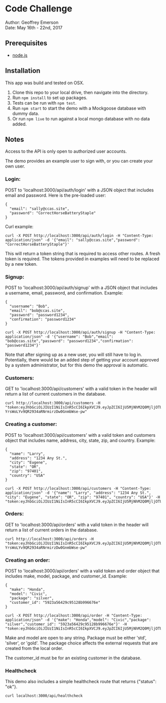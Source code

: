 # Code Challenge

Author: Geoffrey Emerson  
Date: May 16th - 22nd, 2017

## Prerequisites

* [node.js](https://nodejs.org/en/)

## Installation

This app was build and tested on OSX.

1. Clone this repo to your local drive, then navigate into the directory.
1. Run `npm install` to set up packages.
1. Tests can be run with `npm test`.
1. Run `npm start` to start the demo with a Mockgoose database with dummy data.
1. Or run `npm live` to run against a local mongo database with no data added.

## Notes

Access to the API is only open to authorized user accounts.

The demo provides an example user to sign with, or you can create your own user.

### Login:

POST to 'localhost:3000/api/auth/login' with a JSON object that includes email and password.  Here is the pre-loaded user:

```
{
  "email": "sally@ccas.site",
  "password": "CorrectHorseBatteryStaple"
}
```
Curl example:
```
curl -X POST http://localhost:3000/api/auth/login -H "Content-Type: application/json" -d '{"email": "sally@ccas.site","password": "CorrectHorseBatteryStaple"}' 
```

This will return a token string that is required to access other routes. A fresh token is required. The tokens provided in examples will need to be replaced by a new token.

### Signup:

POST to 'localhost:3000/api/auth/signup' with a JSON object that includes a username, email, password, and confirmation. Example:

```
{
  "username": "Bob",
  "email": "bob@ccas.site",
  "password": "password1234",
  "confirmation": "password1234"
}
```

```
curl -X POST http://localhost:3000/api/auth/signup -H "Content-Type: application/json" -d '{"username": "Bob","email": "bob@ccas.site","password": "password1234","confirmation": "password1234"}'
```

Note that after signing up as a new user, you will still have to log in. Potentially, there would be an added step of getting your account approved by a system administrator, but for this demo the approval is automatic.

### Customers:

GET to 'localhost:3000/api/customers' with a valid token in the header will return a list of current customers in the database.

```
curl http://localhost:3000/api/customers -H "token:eyJhbGciOiJIUzI1NiIsInR5cCI6IkpXVCJ9.eyJpZCI6IjU5MjNhM2Q0MjljOTUxMjhiOTk2Njc2NCIsInVzZXJuYW1lIjoiU2FsbHkiLCJlbWFpbCI6InNhbGx5QGNjYXMuc2l0ZSIsImlhdCI6MTQ5NTUwNzk0OH0.xeQOrj-YrsWoLYv9QR2934aRNrmirzDw0GnmbWse-pw"
```

### Creating a customer:

POST to 'localhost:3000/api/customers' with a valid token and customers object that includes name, address, city, state, zip, and country. Example:

```
{
  "name": "Larry", 
  "address": "1234 Any St.", 
  "city": "Eugene", 
  "state": "OR", 
  "zip": "97401", 
  "country": "USA"
}
```

```
curl -X POST http://localhost:3000/api/customers -H "Content-Type: application/json" -d '{"name": "Larry", "address": "1234 Any St.", "city": "Eugene", "state": "OR", "zip": "97401", "country": "USA"}' -H "token:eyJhbGciOiJIUzI1NiIsInR5cCI6IkpXVCJ9.eyJpZCI6IjU5MjNhM2Q0MjljOTUxMjhiOTk2Njc2NCIsInVzZXJuYW1lIjoiU2FsbHkiLCJlbWFpbCI6InNhbGx5QGNjYXMuc2l0ZSIsImlhdCI6MTQ5NTUwODExM30.CxtMJJrDh9ca5v58NAsabDYGi9iuKQsc0fqwGGvj8H0"
```

### Orders:

GET to 'localhost:3000/api/orders' with a valid token in the header will return a list of current orders in the database.

```
curl http://localhost:3000/api/orders -H "token:eyJhbGciOiJIUzI1NiIsInR5cCI6IkpXVCJ9.eyJpZCI6IjU5MjNhM2Q0MjljOTUxMjhiOTk2Njc2NCIsInVzZXJuYW1lIjoiU2FsbHkiLCJlbWFpbCI6InNhbGx5QGNjYXMuc2l0ZSIsImlhdCI6MTQ5NTUwNzk0OH0.xeQOrj-YrsWoLYv9QR2934aRNrmirzDw0GnmbWse-pw"
```

### Creating an order:

POST to 'localhost:3000/api/orders' with a valid token and order object that includes make, model, package, and customer_id. Example:

```
{
  "make": "Honda",
  "model": "Civic",
  "package": "silver",
  "customer_id": "5923a56429c95128b996676e"
}
```

```
curl -X POST http://localhost:3000/api/order -H "Content-Type: application/json" -d '{"make": "Honda","model": "Civic","package": "silver","customer_id": "5923a56429c95128b996676e"}' -H "token:eyJhbGciOiJIUzI1NiIsInR5cCI6IkpXVCJ9.eyJpZCI6IjU5MjNhM2Q0MjljOTUxMjhiOTk2Njc2NCIsInVzZXJuYW1lIjoiU2FsbHkiLCJlbWFpbCI6InNhbGx5QGNjYXMuc2l0ZSIsImlhdCI6MTQ5NTUwODExM30.CxtMJJrDh9ca5v58NAsabDYGi9iuKQsc0fqwGGvj8H0"
```

Make and model are open to any string. Package must be either 'std', 'silver', or 'gold'. The package choice affects the external requests that are created from the local order.

The customer_id must be for an existing customer in the database.

### Healthcheck

This demo also includes a simple healthcheck route that returns {"status": "ok"}.

```
curl localhost:3000/api/healthcheck
```
